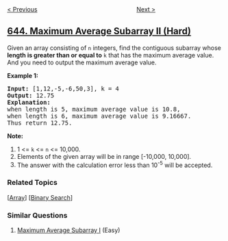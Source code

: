 <!--|This file generated by command(leetcode description); DO NOT EDIT.    |-->
<!--+----------------------------------------------------------------------+-->
<!--|@author    openset <openset.wang@gmail.com>                           |-->
<!--|@link      https://github.com/openset                                 |-->
<!--|@home      https://github.com/openset/leetcode                        |-->
<!--+----------------------------------------------------------------------+-->

[< Previous](../maximum-average-subarray-i "Maximum Average Subarray I")
　　　　　　　　　　　　　　　　
[Next >](../set-mismatch "Set Mismatch")

## [644. Maximum Average Subarray II (Hard)](https://leetcode.com/problems/maximum-average-subarray-ii "最大平均子段和 II")

<p>
Given an array consisting of <code>n</code> integers, find the contiguous subarray whose <b>length is greater than or equal to</b> <code>k</code> that has the maximum average value. And you need to output the maximum average value.
</p>


<p><b>Example 1:</b><br />
<pre>
<b>Input:</b> [1,12,-5,-6,50,3], k = 4
<b>Output:</b> 12.75
<b>Explanation:</b>
when length is 5, maximum average value is 10.8,
when length is 6, maximum average value is 9.16667.
Thus return 12.75.
</pre>
</p>


<p><b>Note:</b><br>
<ol>
<li>1 <= <code>k</code> <= <code>n</code> <= 10,000.</li>
<li>Elements of the given array will be in range [-10,000, 10,000].</li>
<li>The answer with the calculation error less than 10<sup>-5</sup> will be accepted.</li>
</ol>
</p>

### Related Topics
  [[Array](../../tag/array/README.md)]
  [[Binary Search](../../tag/binary-search/README.md)]

### Similar Questions
  1. [Maximum Average Subarray I](../maximum-average-subarray-i) (Easy)
